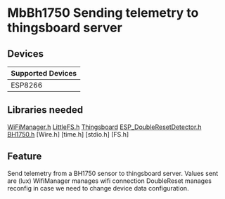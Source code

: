 # MbBh1750 Sending telemetry to thingsboard server

## Devices
| Supported Devices |
|-------------------|
|  ESP8266          |

## Libraries needed
[WiFiManager.h](https://github.com/tzapu/WiFiManager)
[LittleFS.h](https://github.com/esp8266/Arduino/tree/master/libraries/LittleFS)
[Thingsboard](https://github.com/thingsboard/thingsboard-client-sdk)
[ESP_DoubleResetDetector.h](https://github.com/khoih-prog/ESP_DoubleResetDetector)
[BH1750.h](https://github.com/claws/BH1750)
[Wire.h]
[time.h]
[stdio.h]
[FS.h]

## Feature
Send telemetry from a BH1750 sensor to thingsboard server. Values sent are (lux)
WifiManager manages wifi connection
DoubleReset manages reconfig in case we need to change device data configuration.
